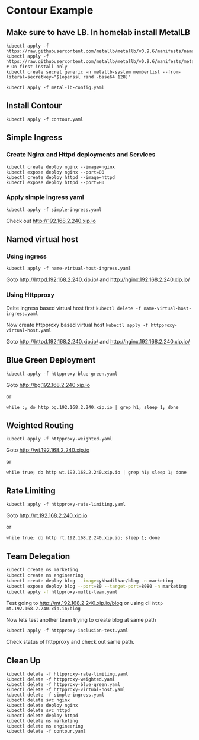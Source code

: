 # Contour Example

## Make sure to have LB. In homelab install MetalLB
```
kubectl apply -f https://raw.githubusercontent.com/metallb/metallb/v0.9.6/manifests/namespace.yaml
kubectl apply -f https://raw.githubusercontent.com/metallb/metallb/v0.9.6/manifests/metallb.yaml
# On first install only
kubectl create secret generic -n metallb-system memberlist --from-literal=secretkey="$(openssl rand -base64 128)"

kubectl apply -f metal-lb-config.yaml
```

## Install Contour 
`kubectl apply -f contour.yaml`

## Simple Ingress 

### Create Nginx and Httpd deployments and Services
```
kubectl create deploy nginx --image=nginx
kubectl expose deploy nginx --port=80
kubectl create deploy httpd --image=httpd
kubectl expose deploy httpd --port=80
```

### Apply simple ingress yaml
`kubectl apply -f simple-ingress.yaml`

Check out http://192.168.2.240.xip.io

## Named virtual host

### Using ingress 
`kubectl apply -f name-virtual-host-ingress.yaml`

Goto http://httpd.192.168.2.240.xip.io/ and http://nginx.192.168.2.240.xip.io/

### Using Httpproxy
Delte ingress based virtual host first
`kubectl delete -f name-virtual-host-ingress.yaml`

Now create httpproxy based virtual host
`kubectl apply -f httpproxy-virtual-host.yaml`

Goto http://httpd.192.168.2.240.xip.io/ and http://nginx.192.168.2.240.xip.io/

## Blue Green Deployment
`kubectl apply -f httpproxy-blue-green.yaml`

Goto http://bg.192.168.2.240.xip.io 

or 

 ```
 while :; do http bg.192.168.2.240.xip.io | grep h1; sleep 1; done
 ```

## Weighted Routing

`kubectl apply -f httpproxy-weighted.yaml`

Goto http://wt.192.168.2.240.xip.io 

or 

 ```
 while true; do http wt.192.168.2.240.xip.io | grep h1; sleep 1; done
 ```


## Rate Limiting

`kubectl apply -f httpproxy-rate-limiting.yaml`

Goto http://rt.192.168.2.240.xip.io 

or 

 ```
 while true; do http rt.192.168.2.240.xip.io; sleep 1; done
 ```

## Team Delegation
```bash
kubectl create ns marketing
kubectl create ns engineering
kubectl create deploy blog --image=ykhadilkar/blog -n marketing
kubectl expose deploy blog --port=80 --target-port=8080 -n marketing
kubectl apply -f httpproxy-multi-team.yaml
```

Test going to http://mt.192.168.2.240.xip.io/blog or using cli
`http mt.192.168.2.240.xip.io/blog`

Now lets test another team trying to create blog at same path

`kubectl apply -f httpproxy-inclusion-test.yaml`

Check status of httpproxy and check out same path.

 ## Clean Up
 ```
 kubectl delete -f httpproxy-rate-limiting.yaml
 kubectl delete -f httpproxy-weighted.yaml
 kubectl delete -f httpproxy-blue-green.yaml
 kubectl delete -f httpproxy-virtual-host.yaml
 kubectl delete -f simple-ingress.yaml
 kubectl delete svc nginx
 kubectl delete deploy nginx
 kubectl delete svc httpd
 kubectl delete deploy httpd
 kubectl delete ns marketing
 kubectl delete ns engineering
 kubectl delete -f contour.yaml
 ```
